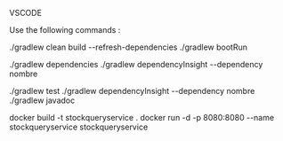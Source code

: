 VSCODE

Use the following commands :

./gradlew clean build --refresh-dependencies
./gradlew bootRun

./gradlew dependencies
./gradlew dependencyInsight --dependency nombre

./gradlew test
./gradlew dependencyInsight --dependency nombre
./gradlew javadoc


docker build -t stockqueryservice .
docker run -d -p 8080:8080 --name stockqueryservice stockqueryservice